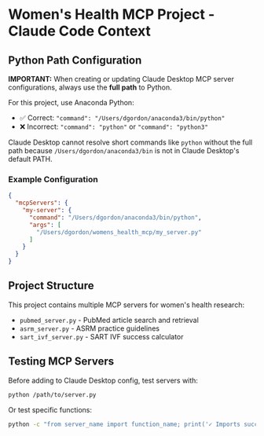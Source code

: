 # Women's Health MCP Project - Claude Code Context

## Python Path Configuration

**IMPORTANT:** When creating or updating Claude Desktop MCP server configurations, always use the **full path** to Python.

For this project, use Anaconda Python:
- ✅ Correct: `"command": "/Users/dgordon/anaconda3/bin/python"`
- ❌ Incorrect: `"command": "python"` or `"command": "python3"`

Claude Desktop cannot resolve short commands like `python` without the full path because `/Users/dgordon/anaconda3/bin` is not in Claude Desktop's default PATH.

### Example Configuration

```json
{
  "mcpServers": {
    "my-server": {
      "command": "/Users/dgordon/anaconda3/bin/python",
      "args": [
        "/Users/dgordon/womens_health_mcp/my_server.py"
      ]
    }
  }
}
```

## Project Structure

This project contains multiple MCP servers for women's health research:
- `pubmed_server.py` - PubMed article search and retrieval
- `asrm_server.py` - ASRM practice guidelines
- `sart_ivf_server.py` - SART IVF success calculator

## Testing MCP Servers

Before adding to Claude Desktop config, test servers with:
```bash
python /path/to/server.py
```

Or test specific functions:
```bash
python -c "from server_name import function_name; print('✓ Imports successfully')"
```
